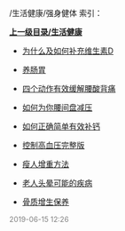 /生活健康/强身健体 索引：


**[上一级目录/生活健康](/生活健康/index.md)**

- [为什么及如何补充维生素D](/生活健康/强身健体/为什么及如何补充维生素D.md)

- [养肠胃](/生活健康/强身健体/养肠胃.md)

- [四个动作有效缓解腰酸背痛](/生活健康/强身健体/四个动作有效缓解腰酸背痛.md)

- [如何为你腰间盘减压](/生活健康/强身健体/如何为你腰间盘减压.md)

- [如何正确简单有效补钙](/生活健康/强身健体/如何正确简单有效补钙.md)

- [控制高血压完整版](/生活健康/强身健体/控制高血压完整版.md)

- [瘦人增重方法](/生活健康/强身健体/瘦人增重方法.md)

- [老人头晕可能的疾病](/生活健康/强身健体/老人头晕可能的疾病.md)

- [骨质增生保养](/生活健康/强身健体/骨质增生保养.md)


<font size=2 color='grey'> 2019-06-15 12:26 </font>